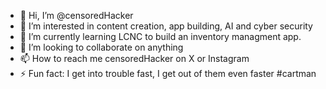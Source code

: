 - 👋 Hi, I’m @censoredHacker
- 👀 I’m interested in content creation, app building, AI and cyber security
- 🌱 I’m currently learning LCNC to build an inventory managment app.
- 💞️ I’m looking to collaborate on anything
- 📫 How to reach me censoredHacker on X or Instagram
- ⚡ Fun fact: I get into trouble fast, I get out of them even faster #cartman

<!---
censoredHacker/censoredHacker is a ✨ special ✨ repository because its `README.md` (this file) appears on your GitHub profile.
You can click the Preview link to take a look at your changes.
--->
